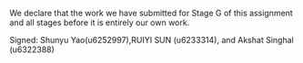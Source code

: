We declare that the work we have submitted for Stage G of this assignment and all stages before it is entirely our own work.


Signed: Shunyu Yao(u6252997),RUIYI SUN (u6233314), and Akshat Singhal (u6322388)